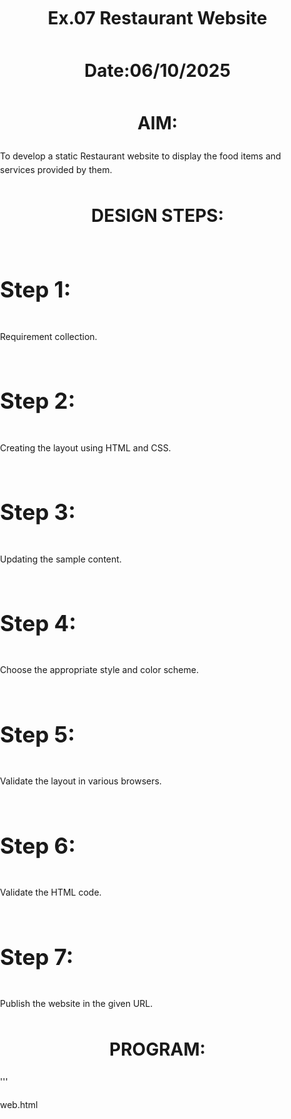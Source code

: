 # Ex.07 Restaurant Website
# Date:06/10/2025
# AIM:
To develop a static Restaurant website to display the food items and services provided by them.

# DESIGN STEPS:
## Step 1:
Requirement collection.

## Step 2:
Creating the layout using HTML and CSS.

## Step 3:
Updating the sample content.

## Step 4:
Choose the appropriate style and color scheme.

## Step 5:
Validate the layout in various browsers.

## Step 6:
Validate the HTML code.

## Step 7:
Publish the website in the given URL.

# PROGRAM:

'''

web.html

<!DOCTYPE html>
<html lang="en">
<head>
    <meta charset="UTF-8">
    <meta name="viewport" content="width=device-width, initial-scale=1.0">
    <title>spicy</title>
    <style>


        :root {
            --color-primary: #004D40;
            --color-secondary: #FFFDE7;
            --color-accent: #FFD700;
            --color-dark-text: #333;
        }

        /* ----------------------- GENERAL STYLES ----------------------- */
        body {
            font-family: 'Georgia', serif;
            margin: 0;
            padding: 0;
            background-color: var(--color-secondary);
            color: var(--color-dark-text);
            line-height: 1.6;
        }

        h1, h2, h3 {
            color: var(--color-primary);
            text-align: center;
        }

        h2 {
            font-size: 2.5em;
            margin-bottom: 0.5em;
            border-bottom: 3px solid var(--color-accent);
            display: inline-block;
            padding-bottom: 5px;
        }

        section {
            padding: 60px 20px;
            max-width: 1200px;
            margin: auto;
            min-height: 80vh;
        }
        #navbar {
            background-color: var(--color-primary);
            color: var(--color-secondary);
            padding: 15px 0;
            position: sticky;
            top: 0;
            z-index: 1000;
            box-shadow: 0 4px 6px rgba(0, 0, 0, 0.1);
        }
        #navbar .nav-container {
            display: flex;
            justify-content: space-between;
            align-items: center;
            max-width: 1200px;
            margin: auto;
            padding: 0 20px;
        }
        #navbar .logo {
            font-size: 1.8em;
            font-weight: bold;
            color: var(--color-accent);
            letter-spacing: 2px;
        }
        #navbar ul {
            list-style: none;
            margin: 0;
            padding: 0;
            display: flex;
        }
        #navbar ul li a {
            color: var(--color-secondary);
            text-decoration: none;
            padding: 10px 15px;
            display: block;
            transition: background-color 0.3s, color 0.3s;
            font-weight: bold;
        }
        #navbar ul li a:hover {
            background-color: var(--color-accent);
            color: var(--color-primary);
            border-radius: 5px;
        }
        #home {
            padding: 0; 
            min-height: 100vh;
            display: flex;
            align-items: center;
            justify-content: center;
            text-align: center;
            background: linear-gradient(rgba(0, 77, 64, 0.6), rgba(0, 77, 64, 0.6)), 
                        url('https://picsum.photos/1600/900?random=1') no-repeat center center/cover;
            color: var(--color-secondary);
        }
        #home .banner-content {
            padding: 40px;
            background: rgba(0, 0, 0, 0.4);
            border-radius: 10px;
        }
        #home h1 {
            font-size: 4em;
            margin: 0;
            color: var(--color-accent);
            text-shadow: 2px 2px 4px rgba(0, 0, 0, 0.7);
        }
        #home p {
            font-size: 1.5em;
            margin: 20px 0 30px;
        }
        .cta-button {
            background-color: var(--color-accent);
            color: var(--color-primary);
            padding: 15px 30px;
            text-decoration: none;
            font-size: 1.2em;
            border-radius: 5px;
            font-weight: bold;
            transition: background-color 0.3s, transform 0.3s;
        }
        .cta-button:hover {
            background-color: #e6b800; 
            transform: scale(1.05);
        } 
        #menu h2 {
            margin-bottom: 40px;
        }
        .menu-grid {
            display: grid;
            grid-template-columns: repeat(auto-fit, minmax(300px, 1fr));
            gap: 30px;
        }
        .menu-item {
            background-color: #fff;
            padding: 20px;
            border: 1px solid var(--color-accent);
            border-radius: 8px;
            box-shadow: 0 4px 10px rgba(0, 0, 0, 0.05);
            transition: transform 0.3s;
        }
        .menu-item:hover {
            transform: translateY(-5px);
            box-shadow: 0 8px 15px rgba(0, 0, 0, 0.1);
        }
        .menu-item h3 {
            color: var(--color-primary);
            margin-top: 0;
            display: flex;
            justify-content: space-between;
            align-items: center;
            font-size: 1.4em;
        }
        .menu-item .price {
            color: var(--color-accent);
            font-weight: bold;
            font-size: 1.2em;
        }
        .menu-item p {
            font-size: 0.9em;
            color: var(--color-dark-text);
            margin-bottom: 0;
        }       
        #administration {
            background-color: #f7f3e8; 
        }
        .admin-grid {
            display: grid;
            grid-template-columns: repeat(auto-fit, minmax(250px, 1fr));
            gap: 30px;
            margin-top: 40px;
        }
        .admin-card {
            text-align: center;
            padding: 20px;
            background-color: #fff;
            border-radius: 8px;
            box-shadow: 0 2px 5px rgba(0, 0, 0, 0.1);
            transition: box-shadow 0.3s;
        }      
        .admin-card:hover {
            box-shadow: 0 8px 20px rgba(0, 0, 0, 0.2);
        }
        .admin-card img {
            width: 150px;
            height: 150px;
            object-fit: cover;
            border-radius: 50%;
            border: 4px solid var(--color-accent);
            margin-bottom: 15px;
        }
        .admin-card h3 {
            margin: 10px 0 5px 0;
            color: var(--color-primary);
            font-size: 1.3em;
        }
        .admin-card p {
            color: var(--color-dark-text);
            font-style: italic;
            font-weight: bold;
        }
               #contact {
            text-align: center;
        }

        #contact h2 {
            margin-bottom: 40px;
        }
        .contact-info {
            display: flex;
            justify-content: space-around;
            flex-wrap: wrap;
            margin-top: 30px;
        }

        .contact-item {
            flex-basis: 30%;
            min-width: 280px;
            padding: 20px;
            margin-bottom: 20px;
            background-color: #fff;
            border: 1px dashed var(--color-primary);
            border-radius: 8px;
        }

        .contact-item h3 {
            color: var(--color-accent);
            margin-top: 0;
        }

       
        footer {
            background-color: var(--color-primary);
            color: var(--color-secondary);
            text-align: center;
            padding: 20px 0;
            font-size: 0.9em;
            border-top: 5px solid var(--color-accent);
        }

        footer a {
            color: var(--color-accent);
            text-decoration: none;
        }
        
       
        @media (max-width: 768px) {
            #navbar .nav-container {
                flex-direction: column;
                padding-bottom: 10px;
            }

            #navbar ul {
                margin-top: 10px;
                justify-content: center;
            }

            #navbar ul li a {
                padding: 8px 10px;
                font-size: 0.9em;
            }
            
            #home h1 {
                font-size: 3em;
            }

            .menu-grid, .admin-grid, .contact-info {
                grid-template-columns: 1fr;
            }
            
            .contact-item {
                flex-basis: 100%;
            }
        }
        
        @media (max-width: 480px) {
            #home h1 {
                font-size: 2.5em;
            }
            
            #home p {
                font-size: 1.2em;
            }
        }

    </style>
</head>
<body>

    <nav id="navbar">
        <div class="nav-container">
            <div class="logo">RESTAURANT</div>
            <ul>
                <li><a href="#home">Home</a></li>
                <li><a href="#menu">Menu</a></li>
                <li><a href="#administration">Administration</a></li>
                <li><a href="#contact">Contact Us</a></li>
            </ul>
        </div>
    </nav>

    <section id="home">
        <div class="banner-content">
            <h1>FAMILY RESTAURANT</h1>
            <p>Find yourself in paradise</p>
            <a href="#menu" class="cta-button">View Our Menu</a>
        </div>
    </section>

    <section id="menu">
        <center><h2>Our Signature Menu</h2></center>

        <div class="menu-grid">
            <div class="menu-item">
                <h3>MASALA DOSA <span class="price">RS:45/-</span></h3>
                <p>Crispy, golden, spiced, aromatic, authentic  </p>
            </div>
            <div class="menu-item">
                <h3>CHICKEN BIRYANI<span class="price">RS:140/-</span></h3>
                <p>Authentic, aromatic, flavorful, tender, rich</p>
            </div>
            <div class="menu-item">
                <h3>IDLY<span class="price">RS:50/-</span></h3>
                <p>Soft, fluffy, light, nourishing, and steamed</p>
            </div>
            <div class="menu-item">
                <h3>FULL MEALS<span class="price">RS:350/-</span></h3>
                <p>Exquisite, Flavorful, Fresh, Memorable, Culinary Experience</p>
            </div>
            <div class="menu-item">
                <h3>CHICKEN 65<span class="price">RS:80/-</span></h3>
                <p>Spicy, Crispy, Juicy, Fiery, Iconic</p>
            </div>
            <div class="menu-item">
                <h3>FRIED RICE<span class="price">RS:120/-</span></h3>
                <p>Savory, flavorful, wok-kissed, aromatic, satisfying</p>
            </div>
            <div class="menu-item">
                <h3>PASTA <span class="price">RS:70/-</span></h3>
                <p>Freshly made pasta, homemade comfort</p>
            </div>
            <div class="menu-item">
                <h3>RAMEN NOODLES<span class="price">RS:140/-</span></h3>
                <p>Ramen is known as a comfort food that evokes warm and pleasant feelings</p>
            </div>
            <div class="menu-item">
                <h3>JUICE<span class="price">RS:75/-</span></h3>
                <p>Nature's goodness in every glass</p>
            </div>
            <div class="menu-item">
                <h3>CHOCOLATE CAKE <span class="price">RS:650/-</span></h3>
                <p>Luxurious chocolate cake, pure bliss</p>
            </div>
            <div class="menu-item">
                <h3> MILKSHAKE<span class="price">RS:120/-</span></h3>
                <p>Implies a rich, luxurious, and treat-like quality</p>
            </div>
            <div class="menu-item">
                <h3>SOUP<span class="price">RS:50/-</span></h3>
                <p>warming, flavorful, handcrafted, comforting, delightful. </p>
            </div>
        </div>
    </section>

    <section id="administration">
        <center><h2>Administration Team</h2></center>

        <div class="admin-grid">
            <div class="admin-card">
                <img src="chawla.png" alt="Photo of Emily Chen">
                <h3>piyush chawla</h3>
                <p>Executive Director</p>
            </div>
            <div class="admin-card">
                <img src="mayank.png" alt="Photo of Thomas Davis">
                <h3>mayank agarwal</h3>
                <p>Head Chef & Culinary Manager</p>
            </div>
            <div class="admin-card">
                <img src="prithvi.png" alt="Photo of Sofia Lopez">
                <h3>prithvi shaw</h3>
                <p>Front-of-House Manager</p>
            </div>
            <div class="admin-card">
                <img src="shardul.png" alt="Photo of Alex Kim">
                <h3>shardul thakhur</h3>
                <p>Chief Financial Officer (CFO)</p>
            </div>
            <div class="admin-card">
                <img src="umesh.png" alt="Photo of Ben Carter">
                <h3>umesh yadhav</h3>
                <p>Head Sommelier</p>
            </div>
            <div class="admin-card">
                <img src="umran.png" alt="Photo of Grace Miller">
                <h3>umran malik</h3>
                <p>Events Coordinator</p>
            </div>
        </div>
    </section>

    <section id="contact">
        <center><h2>Contact Us</h2></center>
        <p>We look forward to hearing from you and serving you soon.</p>

        <div class="contact-info">
            <div class="contact-item">
                <h3>Address</h3>
                <p>near new bus stand,</p>
                <p>thiruttani</p>
                <p>TN</p>
            </div>

            <div class="contact-item">
                <h3>Reservations & Phone</h3>
                <p>Call us to book your table:</p>
                <p><strong>Phone:</strong> 8946019189</p>
            </div>

            <div class="contact-item">
                <h3>E-mail</h3>
                <p>For inquiries and feedback:</p>
                <p><strong>Email:</strong> <a href="sm7072234@gmail.com">sm7072234@gmail.com</a></p>
            </div>
        </div>
    </section>

    <footer>
        &copy; TVK RESTAURANT.... All rights reserved. | Website Designed by S.BHUVANESH(25015685)
    </footer>

</body>
</html>
'''

# OUTPUT:

![alt text](<Screenshot 2025-10-06 230811.png>)

![alt text](<Screenshot 2025-10-06 230821.png>)

![alt text](<Screenshot 2025-10-06 230831.png>)

![alt text](<Screenshot 2025-10-06 230840.png>)

# RESULT:
The program for designing software company website using HTML and CSS is completed successfully.
